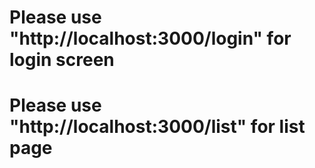 # Please use "http://localhost:3000/login" for login screen

# Please use "http://localhost:3000/list" for list page
